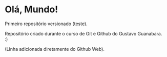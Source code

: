 # Olá, Mundo!
 Primeiro repositório versionado (teste).

 Repositório criado durante o curso de Git e Github do Gustavo Guanabara. :)
 
 (Linha adicionada diretamente do Github Web).

